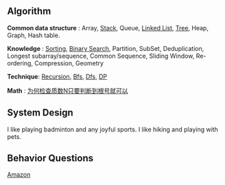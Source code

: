
## Algorithm

**Common data structure** : Array, [Stack](pages/data-structure/stack.md), Queue, [Linked List](pages/data-structure/linkedlist.md), [Tree](pages/data-structure/tree.md), Heap, Graph, Hash table.   

**Knowledge** : [Sorting](pages/algorithm/sorting.md), [Binary Search](pages/algorithm/binary-search.md), Partition, SubSet, Deduplication, Longest subarray/sequence, Common Sequence, Sliding Window, Re-ordering, Compression, Geometry

__Technique__: [Recursion](pages/technique/recursion.md), [Bfs](pages/technique/bfs.md), [Dfs](pages/technique/dfs.md), [DP](pages/technique/dp.md)

**Math** :
[为何检查质数N只要判断到根号就可以](pages/math/prime-number.md)


## System Design

I like playing badminton and any joyful sports. I like hiking and playing with pets.

## Behavior Questions
[Amazon](pages/bq/amazon.md)
